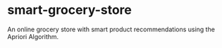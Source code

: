 # smart-grocery-store
An online grocery store with smart product recommendations using the Apriori Algorithm.
